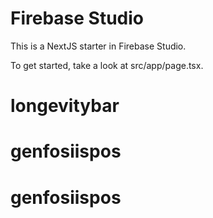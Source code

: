 # Firebase Studio

This is a NextJS starter in Firebase Studio.

To get started, take a look at src/app/page.tsx.
# longevitybar
# genfosiispos
# genfosiispos
